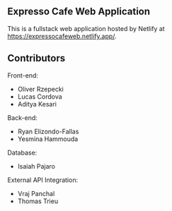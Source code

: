 ## Expresso Cafe Web Application
This is a fullstack web application hosted by Netlify at https://expressocafeweb.netlify.app/.

## Contributors
Front-end: 
- Oliver Rzepecki
- Lucas Cordova
- Aditya Kesari

Back-end:
- Ryan Elizondo-Fallas
- Yesmina Hammouda

Database:
- Isaiah Pajaro

External API Integration:
- Vraj Panchal
- Thomas Trieu
